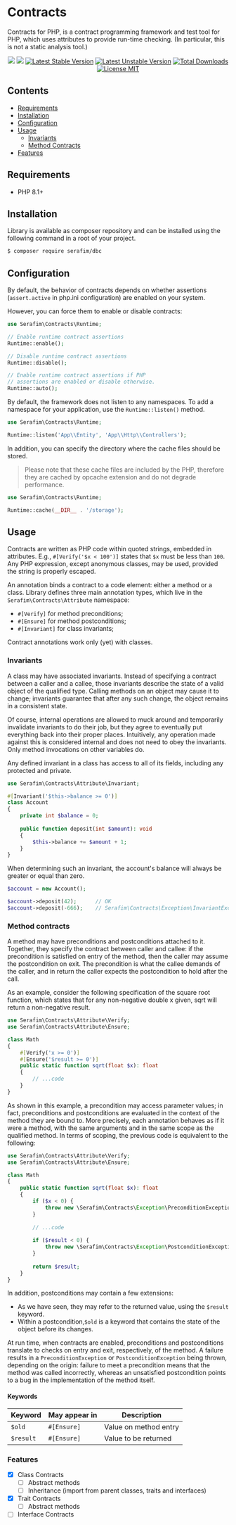 # Contracts

Contracts for PHP, is a contract programming framework and test tool 
for PHP, which uses attributes to provide run-time checking. 
(In particular, this is not a static analysis tool.)

<p align="center">
    <a href="https://github.com/SerafimArts/Contracts/actions"><img src="https://github.com/SerafimArts/Contracts/workflows/build/badge.svg"></a>
    <a href="https://packagist.org/packages/serafim/dbc"><img src="https://img.shields.io/badge/PHP-^8.1-ff0140.svg"></a>
    <a href="https://packagist.org/packages/serafim/dbc"><img src="https://poser.pugx.org/serafim/dbc/version" alt="Latest Stable Version"></a>
    <a href="https://packagist.org/packages/serafim/dbc"><img src="https://poser.pugx.org/serafim/dbc/v/unstable" alt="Latest Unstable Version"></a>
    <a href="https://packagist.org/packages/serafim/dbc"><img src="https://poser.pugx.org/serafim/dbc/downloads" alt="Total Downloads"></a>
    <a href="https://raw.githubusercontent.com/SerafimArts/Contracts/master/LICENSE.md"><img src="https://poser.pugx.org/ffi-headers/vulkan-headers/license" alt="License MIT"></a>
</p>

## Contents

- [Requirements](#requirements)
- [Installation](#installation)
- [Configuration](#configuration)
- [Usage](#usage)
    - [Invariants](#invariants)
    - [Method Contracts](#method-contracts)
- [Features](#features)

## Requirements

- PHP 8.1+

## Installation

Library is available as composer repository and can be installed using the 
following command in a root of your project.

```bash
$ composer require serafim/dbc
```

## Configuration

By default, the behavior of contracts depends on whether assertions 
(`assert.active` in php.ini configuration) are enabled on your system.

However, you can force them to enable or disable contracts:

```php
use Serafim\Contracts\Runtime;

// Enable runtime contract assertions
Runtime::enable();

// Disable runtime contract assertions
Runtime::disable();

// Enable runtime contract assertions if PHP
// assertions are enabled or disable otherwise.
Runtime::auto();
```

By default, the framework does not listen to any namespaces. To add 
a namespace for your application, use the `Runtime::listen()` method.

```php
use Serafim\Contracts\Runtime;

Runtime::listen('App\\Entity', 'App\\Http\\Controllers');
```

In addition, you can specify the directory where the cache 
files should be stored.

> Please note that these cache files are included by the PHP, therefore they 
> are cached by opcache extension and do not degrade performance.

```php
use Serafim\Contracts\Runtime;

Runtime::cache(__DIR__ . '/storage');
```

## Usage

Contracts are written as PHP code within quoted strings, embedded in 
attributes. E.g., `#[Verify('$x < 100')]` states that `$x` must be less 
than `100`. Any PHP expression, except anonymous classes, may be used, 
provided the string is properly escaped.

An annotation binds a contract to a code element: either a method or a class. 
Library defines three main annotation types, which live in the 
`Serafim\Contracts\Attribute` namespace:

- `#[Verify]` for method preconditions;
- `#[Ensure]` for method postconditions;
- `#[Invariant]` for class invariants;

Contract annotations work only (yet) with classes.

### Invariants

A class may have associated invariants. Instead of specifying a contract 
between a caller and a callee, those invariants describe the state of a 
valid object of the qualified type. Calling methods on an object may 
cause it to change; invariants guarantee that after any such change, 
the object remains in a consistent state.

Of course, internal operations are allowed to muck around and temporarily 
invalidate invariants to do their job, but they agree to eventually put 
everything back into their proper places. Intuitively, any operation made 
against this is considered internal and does not need to obey the invariants. 
Only method invocations on other variables do.

Any defined invariant in a class has access to all of its fields, 
including any protected and private.

```php
use Serafim\Contracts\Attribute\Invariant;

#[Invariant('$this->balance >= 0')]
class Account
{
    private int $balance = 0;
    
    public function deposit(int $amount): void
    {
        $this->balance += $amount + 1;
    }
}
```

When determining such an invariant, the account's balance will always be 
greater or equal than zero.

```php
$account = new Account();

$account->deposit(42);      // OK
$account->deposit(-666);    // Serafim\Contracts\Exception\InvariantException: $this->balance >= 0
```

### Method contracts

A method may have preconditions and postconditions attached to it. Together, 
they specify the contract between caller and callee: if the precondition is 
satisfied on entry of the method, then the caller may assume the postcondition 
on exit. The precondition is what the callee demands of the caller, and in 
return the caller expects the postcondition to hold after the call.

As an example, consider the following specification of the square root 
function, which states that for any non-negative double x given, sqrt will 
return a non-negative result.

```php
use Serafim\Contracts\Attribute\Verify;
use Serafim\Contracts\Attribute\Ensure;

class Math
{
    #[Verify('x >= 0')]
    #[Ensure('$result >= 0')]
    public static function sqrt(float $x): float 
    {
        // ...code
    }
}
```

As shown in this example, a precondition may access parameter values; in 
fact, preconditions and postconditions are evaluated in the context of the 
method they are bound to. More precisely, each annotation behaves as if it 
were a method, with the same arguments and in the same scope as the qualified
method. In terms of scoping, the previous code is equivalent to the following:

```php
use Serafim\Contracts\Attribute\Verify;
use Serafim\Contracts\Attribute\Ensure;

class Math
{
    public static function sqrt(float $x): float 
    {
        if ($x < 0) {
            throw new \Serafim\Contracts\Exception\PreconditionException('$x >= 0');
        }
        
        // ...code
        
        if ($result < 0) {
            throw new \Serafim\Contracts\Exception\PostconditionException('$result >= 0');
        }
        
        return $result;
    }
}
```

In addition, postconditions may contain a few extensions:

- As we have seen, they may refer to the returned value, using the `$result`
  keyword.
- Within a postcondition,`$old` is a keyword that contains the state of the 
  object before its changes.

At run time, when contracts are enabled, preconditions and postconditions
translate to checks on entry and exit, respectively, of the method. A failure
results in a `PreconditionException` or `PostconditionException` being thrown,
depending on the origin: failure to meet a precondition means that the method
was called incorrectly, whereas an unsatisfied postcondition points to a bug
in the implementation of the method itself.
  
#### Keywords

| Keyword    | May appear in | Description           |
|------------|---------------|-----------------------|
| `$old`     | `#[Ensure]`   | Value on method entry |
| `$result`  | `#[Ensure]`   | Value to be returned  |

### Features

- [x] Class Contracts
  - [ ] Abstract methods
  - [ ] Inheritance (import from parent classes, traits and interfaces)
- [x] Trait Contracts
  - [ ] Abstract methods
- [ ] Interface Contracts
